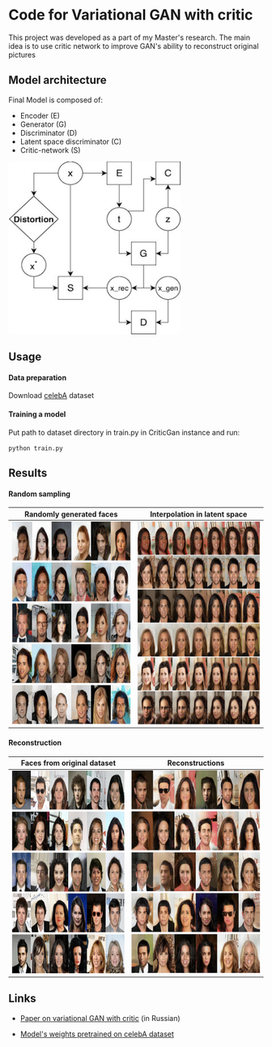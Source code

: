 # Code for Variational GAN with critic

This project was developed as a part of my Master's research. 
The main idea is to use critic network to improve GAN's ability to reconstruct original pictures

## Model architecture 
Final Model is composed of:
- Encoder (E)
- Generator (G)
- Discriminator (D)
- Latent space discriminator (C)
- Critic-network (S)

<img src="./model-scheme.jpg " width="340" height="340">

## Usage
#### Data preparation
Download [celebA](https://www.kaggle.com/jessicali9530/celeba-dataset) dataset
#### Training a model
Put path to dataset directory in train.py in CriticGan instance and run: 
```
python train.py
```

## Results
#### Random sampling 
Randomly generated faces          |  Interpolation in latent space
:-------------------------:|:-------------------------:
<img src="./images/random-faces.png " width="400" height="400">  |  <img src="./images/interpolation.png " width="400" height="400">

#### Reconstruction

Faces from original dataset          |  Reconstructions
:-------------------------:|:-------------------------:
<img src="./images/reconstruction-real.png " width="400" height="400">  |  <img src="./images/reconstruction-fake.png " width="400" height="400">

## Links
* [Paper on variational GAN with critic](https://docs.google.com/document/d/1BN6-4jeCU4xXMLtFPaltRlhMjnVWl82j1AcAVYUm5PE/edit?usp=sharing) (in Russian)

* [Model's weights pretrained on celebA dataset](https://drive.google.com/file/d/1nR4MkdTwpixklpKZNX45t-5ZRf_GTAaz/view?usp=sharing)

